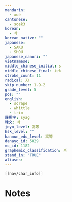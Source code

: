 ```yaml
---
mandarin:
  - xuē
cantonese:
  - soek3
korean:
  - 삭
korean_native: ""
japanese:
  - SAKU
  - SHOU
japanese_nanori: ""
vietnamese:
middle_chinese_initial: s
middle_chinese_final: ɨɐk
stroke_count: 11
radical: 刀
skip_number: 1-9-2
grade_level: 5
pos: ""
english:
  - scrape
  - whittle
  - trim
羅馬字: syag
韓文: 샥
joyo_level: 高等
hsk_level: ""
hanmun_edu_level: 高等
danayo_id: 5029
mc_id: 1182
graphemic_classification: 肖
stand_in: "TRUE"
aliases:
---
```

```meta-bind-embed
[[nav/char_info]]
```

# Notes

